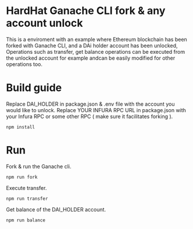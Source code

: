 
# HardHat Ganache CLI fork & any account unlock

This is a enviroment with an example where Ethereum blockchain has been forked with Ganache CLI, and a DAi holder account has been unlocked, Operations such as transfer, get balance operations can be executed from the unlocked account for example andcan be easily modified for other operations too.

# Build guide

Replace DAI_HOLDER in package.json & .env file with the account you would like to unlock.
Replace YOUR INFURA RPC URL in package.json with your Infura RPC or some other RPC ( make sure it facilitates forking ).

    npm install 

# Run

Fork & run the Ganache cli.

    npm run fork

Execute transfer.

    npm run transfer

Get balance of the DAI_HOLDER account.

    npm run balance
